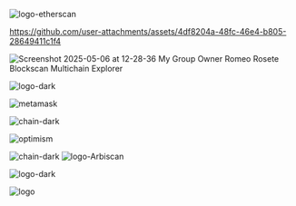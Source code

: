 ![logo-etherscan](https://github.com/user-attachments/assets/902d71b1-f89f-43df-9198-0f96269359da)


https://github.com/user-attachments/assets/4df8204a-48fc-46e4-b805-28649411c1f4


![Screenshot 2025-05-06 at 12-28-36 My Group Owner Romeo Rosete Blockscan Multichain Explorer](https://github.com/user-attachments/assets/c3c5a819-82c7-479c-8f9a-df11e516a467)



![logo-dark](https://github.com/user-attachments/assets/0b6862dd-86db-4169-a507-1474e3fef0a7)

![metamask](https://github.com/user-attachments/assets/575f2350-d2b6-4289-b176-d6377517a481)

![chain-dark](https://github.com/user-attachments/assets/1ad29358-9e12-4241-b68c-bf031896867f)

![optimism](https://github.com/user-attachments/assets/54d5b178-bacf-48c8-973b-a73050c1a525)

![chain-dark](https://github.com/user-attachments/assets/88ed35e4-b3fa-4070-857f-34985962a6f9)
![logo-Arbiscan](https://github.com/user-attachments/assets/439af31b-b472-438e-a7fd-7e30ad4cd710)

![logo-dark](https://github.com/user-attachments/assets/f77b191c-b96c-43cb-862a-079c3e0338f3)

![logo](https://github.com/user-attachments/assets/2c5ac888-ee10-4f02-8c7b-08cb9c47e847)

<!--
**roseteromeo56/roseteromeo56** is a ✨ _special_ ✨ repository because its `README.md` (this file) appears on your GitHub profile.
![eth-supply-growth](https://github.com/user-attachments/assets/60aea0f7-fa5b-4db6-a4e8-ec1243cbe654)

Here are some ideas to get you started:

- 🔭 I’m currently working on ...
- 🌱 I’m currently learning ...
- 👯 I’m looking to collaborate on ...
- 🤔 I’m looking for help with ...
- 💬 Ask me about ...
- 📫 How to reach me: ...
- 😄 Pronouns: ...
- ⚡ Fun fact: ...
-->


